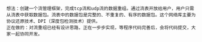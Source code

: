 
    想法：创建一个流管理框架，完成tcp流和udp流的数据重组。通过流表开放给用户，用户只需从流表中获取数据包。流表中的数据包是完整的、不重复的、有序的数据包。这个网络库主要为协议还原技术、DPI（深度包检测技术）提供。
    正在做的：对流重组已经有设计思路，正在一步步实现，等程序代码完善后，会将代码提交，大家一起协同开发。

